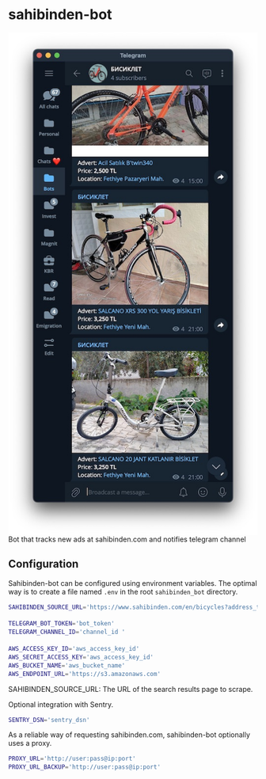# sahibinden-bot

<img align="left" src="img/demo.jpg">

Bot that tracks new ads at sahibinden.com and notifies telegram channel

## Configuration

Sahibinden-bot can be configured using environment variables.
The optimal way is to create a file named `.env` in the root `sahibinden_bot` directory.

```bash
SAHIBINDEN_SOURCE_URL='https://www.sahibinden.com/en/bicycles?address_town=655&address_city=48'

TELEGRAM_BOT_TOKEN='bot_token'
TELEGRAM_CHANNEL_ID='channel_id '

AWS_ACCESS_KEY_ID='aws_access_key_id'
AWS_SECRET_ACCESS_KEY='aws_access_key_id'
AWS_BUCKET_NAME='aws_bucket_name'
AWS_ENDPOINT_URL='https://s3.amazonaws.com'
```

SAHIBINDEN_SOURCE_URL: The URL of the search results page to scrape.

Optional integration with Sentry.

```bash
SENTRY_DSN='sentry_dsn'
```

As a reliable way of requesting sahibinden.com, sahibinden-bot optionally uses a proxy.

```bash
PROXY_URL='http://user:pass@ip:port'
PROXY_URL_BACKUP='http://user:pass@ip:port'
```
